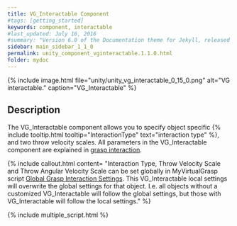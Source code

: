 ```yaml
---
title: VG_Interactable Component
#tags: [getting_started]
keywords: component, interactable
#last_updated: July 16, 2016
#summary: "Version 6.0 of the Documentation theme for Jekyll, released July 4, 2016, implements relative links so you can view the files offline or on any server without configuring urls and baseurls. Additionally, you can store pages in subdirectories. Templates for alerts and images are available."
sidebar: main_sidebar_1_1_0
permalink: unity_component_vginteractable.1.1.0.html
folder: mydoc
---
```


{% include image.html file="unity/unity_vg_interactable_0_15_0.png" alt="VG interactable." caption="VG_Interactable" %}

## Description

The VG_Interactable component allows you to specify object specific {% include tooltip.html tooltip="InteractionType" text="interaction type" %}, and two throw velocity scales. All parameters in the VG_Interactable component are explained in [grasp interaction](grasp_interaction.1.1.0.html#grasp-interaction).

 {% include callout.html content= "Interaction Type, Throw Velocity Scale and Throw Angular Velocity Scale can be set globally in MyVirtualGrasp script [Global Grasp Interaction Settings](unity_component_myvirtualgrasp.1.1.0.html#global-grasp-interaction-settings). This VG_Interactable local settings will overwrite the global settings for that object. I.e. all objects without a customized VG_Interactable will follow the global settings, but those with VG_Interactable will follow the local settings." %} 


{% include multiple_script.html %}



